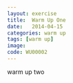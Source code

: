 ```yaml
---
layout: exercise
title:  Warm Up One
date:   2014-04-15
categories: warm up
tags: [warm up]
image: 
code: WU00002
---
```


warm up two